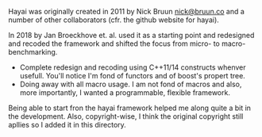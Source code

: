 Hayai was originally created in 2011 by Nick Bruun <nick@bruun.co>
and a number of other collaborators (cfr. the github website for hayai).

In 2018 by Jan Broeckhove et. al. used it as a starting point and redesigned
and recoded the framework and shifted the focus from micro- to macro-benchmarking.

* Complete redesign and recoding using C++11/14 constructs whenver usefull. You'll notice I'm fond of functors and of boost's propert tree.
* Doing away with all macro usage. I am not fond of macros and also, more importantly, I wanted a programmable, flexible framework. 

Being able to start fron the hayai framework helped me along quite a bit in the development. Also, copyright-wise, I think the original copyright still apllies
so I added it in this directory. 

